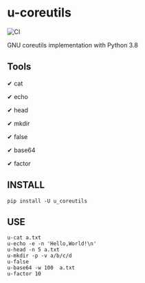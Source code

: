 # u-coreutils

![CI](https://github.com/duyixian1234/u-coreutils/workflows/CI/badge.svg?branch=master)

GNU coreutils implementation with Python 3.8

## Tools

✔ cat

✔ echo

✔ head

✔ mkdir

✔ false

✔ base64

✔ factor

## INSTALL

```shell
pip install -U u_coreutils
```

## USE

```shell
u-cat a.txt
u-echo -e -n 'Hello,World!\n'
u-head -n 5 a.txt
u-mkdir -p -v a/b/c/d
u-false
u-base64 -w 100  a.txt
u-factor 10
```
